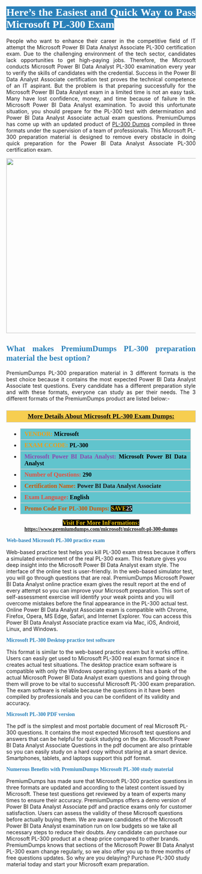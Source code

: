 <h1 style="text-align: justify;"><span style="color:#ffffff;"><span style="font-family:Georgia,serif;"><strong><span style="background-color:#2980b9;">Here’s the Easiest and Quick Way to Pass Microsoft PL-300 Exam</span></strong></span></span></h1>

<p style="text-align: justify;">People who want to enhance their career in the competitive field of IT attempt the Microsoft Power BI Data Analyst Associate PL-300 certification exam. Due to the challenging environment of the tech sector, candidates lack opportunities to get high-paying jobs. Therefore, the Microsoft conducts Microsoft Power BI Data Analyst PL-300 examination every year to verify the skills of candidates with the credential. Success in the Power BI Data Analyst Associate certification test proves the technical competence of an IT aspirant. But the problem is that preparing successfully for the Microsoft Power BI Data Analyst exam in a limited time is not an easy task. Many have lost confidence, money, and time because of failure in the Microsoft Power BI Data Analyst examination. To avoid this unfortunate situation, you should prepare for the PL-300 test with determination and Power BI Data Analyst Associate actual exam questions. PremiumDumps has come up with an updated product of <a href="https://www.premiumdumps.com/microsoft/microsoft-pl-300-dumps">PL-300 Dumps</a> compiled in three formats under the supervision of a team of professionals. This Microsoft PL-300 preparation material is designed to remove every obstacle in doing quick preparation for the Power BI Data Analyst Associate PL-300 certification exam.</p>

<p style="text-align: center;"><a href="https://www.premiumdumps.com/microsoft/microsoft-pl-300-dumps"><img alt="" src="https://i.imgur.com/KJGzbJ2.jpeg" style="width: 700px; height: 465px;" /></a></p>

<h2 style="text-align: justify;"><span style="color:#2980b9;"><span style="font-family:Georgia,serif;"><strong>What makes PremiumDumps PL-300 preparation material the best option?</strong></span></span></h2>

<p style="text-align: justify;">PremiumDumps PL-300 preparation material in 3 different formats is the best choice because it contains the most expected Power BI Data Analyst Associate test questions. Every candidate has a different preparation style and with these formats, everyone can study as per their needs. The 3 different formats of the PremiumDumps product are listed below:-</p>

<h3 style="background: #f7ce50; border: 1px solid rgb(204, 204, 204); padding: 5px 10px; text-align: center;"><span style="font-family:Georgia,serif;"><u><u><span style="color:#000000;"><span style="font-size:11pt"><span style="line-height:normal"><b><span style="font-size:13.0pt"><span cambria="">More Details About Microsoft PL-300 Exam Dumps:</span></span></b></span></span></span></u></u></span></h3>

<ul>
	<li style="margin:0cm 10pt">
	<div style="background:#61c4cd; border: 1px solid rgb(204, 204, 204); padding: 5px 10px; text-align: justify;"><span style="font-family:Georgia,serif;"><span style="font-size:11pt"><span style="line-height:normal"><b><span style="font-size:12.0pt"><span new="" roman="" times=""><span style="color:#f39c12;">VENDOR:</span> <span style="color:#000000;">Microsoft</span></span></span></b></span></span></span></div>
	</li>
	<li style="margin:0cm 10pt">
	<div style="background: #61c4cd; border: 1px solid rgb(204, 204, 204); padding: 5px 10px; text-align: justify;"><span style="font-family:Georgia,serif;"><span style="font-size:11pt"><span style="line-height:normal"><b><span style="font-size:12.0pt"><span new="" roman="" times=""><span style="color:#f39c12;">EXAM CCODE:</span> <span style="color:#000000;">PL-300</span></span></span></b></span></span></span></div>
	</li>
	<li style="margin:0cm 10pt">
	<div style="background: #61c4cd; border: 1px solid rgb(204, 204, 204); padding: 5px 10px; text-align: justify;"><span style="font-family:Georgia,serif;"><span style="font-size:11pt"><span style="line-height:normal"><b><span style="font-size:12.0pt"><span new="" roman="" times=""><span style="color:#8e44ad;">Microsoft Power BI Data Analyst:</span> <span style="color:#000000;">Microsoft Power BI Data Analyst</span></span></span></b></span></span></span></div>
	</li>
	<li style="margin:0cm 10pt">
	<div style="background: #61c4cd; border: 1px solid rgb(204, 204, 204); padding: 5px 10px;"><span style="font-family:Georgia,serif;"><span style="font-size:11pt"><span style="line-height:normal"><b><span style="font-size:12.0pt"><span new="" roman="" times=""><span style="color:#e74c3c;">Number of Questions:</span><span style="color:#000000;"><span style="color:#f1c40f;"> </span>290</span></span></span></b></span></span></span></div>
	</li>
	<li style="margin:0cm 10pt">
	<div style="background: #61c4cd; border: 1px solid rgb(204, 204, 204); padding: 5px 10px; text-align: justify;"><span style="font-family:Georgia,serif;"><span style="font-size:11pt"><span style="line-height:normal"><b><span style="font-size:12.0pt"><span new="" roman="" times=""><span style="color:#d35400;">Certification Name:</span> Power BI Data Analyst Associate</span></span></b></span></span></span></div>
	</li>
	<li style="margin:0cm 10pt">
	<div style="background: #61c4cd; border: 1px solid rgb(204, 204, 204); padding: 5px 10px; text-align: justify;"><span style="font-family:Georgia,serif;"><span style="font-size:11pt"><span style="line-height:normal"><b><span style="font-size:12.0pt"><span new="" roman="" times=""><span style="color:#e74c3c;">Exam Language:</span> <span style="color:#000000;">English</span></span></span></b></span></span></span></div>
	</li>
	<li style="margin:0cm 10pt">
	<div style="background: #61c4cd; border: 1px solid rgb(204, 204, 204); padding: 5px 10px;"><span style="font-family:Georgia,serif;"><span style="font-size:11pt"><span style="line-height:normal"><b><span style="font-size:12.0pt"><span new="" roman="" times=""><span style="color:#d35400;">Promo Code For PL-300 Dumps:</span><span style="color:#f1c40f;"> <span style="background-color:#000000;">SAVE</span></span><span style="color:#ffffff;"><span style="background-color:#000000;">25</span></span></span></span></b></span></span></span></div>
	</li>
</ul>

<p style="text-align: center;"><span style="font-family:Georgia,serif;"><strong><span style="font-size:16px;"><span style="color:#f1c40f;"><span style="background-color:#000000;">Visit For More InFormations:</span></span></span> <a href="https://www.premiumdumps.com/microsoft/microsoft-pl-300-dumps">https://www.premiumdumps.com/microsoft/microsoft-pl-300-dumps</a></strong></span></p>

<p><span style="color:#2980b9;"><span style="font-family:Georgia,serif;"><strong><strong><strong>Web-based Microsoft PL-300 practice exam</strong></strong></strong></span></span></p>

<p>Web-based practice test helps you kill PL-300 exam stress because it offers a simulated environment of the real PL-300 exam. This feature gives you deep insight into the Microsoft Power BI Data Analyst exam style. The interface of the online test is user-friendly. In the web-based simulator test, you will go through questions that are real. PremiumDumps Microsoft Power BI Data Analyst online practice exam gives the result report at the end of every attempt so you can improve your Microsoft preparation. This sort of self-assessment exercise will identify your weak points and you will overcome mistakes before the final appearance in the PL-300 actual test. Online Power BI Data Analyst Associate exam is compatible with Chrome, Firefox, Opera, MS Edge, Safari, and Internet Explorer. You can access this Power BI Data Analyst Associate practice exam via Mac, iOS, Android, Linux, and Windows.</p>

<p><span style="color:#2980b9;"><span style="font-family:Georgia,serif;"><strong><strong><strong>Microsoft PL-300 Desktop practice test software</strong></strong></strong></span></span></p>

<p>This format is similar to the web-based practice exam but it works offline. Users can easily get used to Microsoft PL-300 real exam format since it creates actual test situations. The desktop practice exam software is compatible with only the Windows operating system. It has a bank of the actual Microsoft Power BI Data Analyst exam questions and going through them will prove to be vital to successful Microsoft PL-300 exam preparation. The exam software is reliable because the questions in it have been compiled by professionals and you can be confident of its validity and accuracy.</p>

<p><span style="color:#2980b9;"><span style="font-family:Georgia,serif;"><strong><strong><strong>Microsoft PL-300 PDF version</strong></strong></strong></span></span></p>

<p>The pdf is the simplest and most portable document of real Microsoft PL-300 questions. It contains the most expected Microsoft test questions and answers that can be helpful for quick studying on the go. Microsoft Power BI Data Analyst Associate Questions in the pdf document are also printable so you can easily study on a hard copy without staring at a smart device. Smartphones, tablets, and laptops support this pdf format.</p>

<p><span style="color:#2980b9;"><span style="font-family:Georgia,serif;"><strong><strong><strong>Numerous Benefits with PremiumDumps Microsoft PL-300 study material</strong></strong></strong></span></span></p>

<p>PremiumDumps has made sure that Microsoft PL-300 practice questions in three formats are updated and according to the latest content issued by Microsoft. These test questions get reviewed by a team of experts many times to ensure their accuracy. PremiumDumps offers a demo version of Power BI Data Analyst Associate pdf and practice exams only for customer satisfaction. Users can assess the validity of these Microsoft questions before actually buying them. We are aware candidates of the Microsoft Power BI Data Analyst examination run on low budgets so we take all necessary steps to reduce their doubts. Any candidate can purchase our Microsoft PL-300 product at a cheap price compared to other brands. PremiumDumps knows that sections of the Microsoft Power BI Data Analyst PL-300 exam change regularly, so we also offer you up to three months of free questions updates. So why are you delaying? Purchase PL-300 study material today and start your Microsoft exam preparation.</p>
